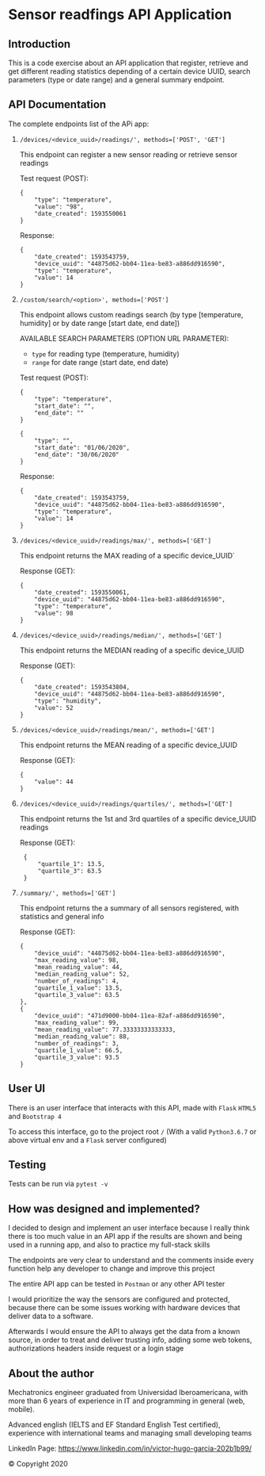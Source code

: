 # Sensor readfings API Application

## Introduction
This is a code exercise about an API application that register, retrieve and get different reading statistics depending
of a certain device UUID, search parameters (type or date range) and a general summary endpoint.

## API Documentation
The complete endpoints list of the APi app:

1.  `/devices/<device_uuid>/readings/', methods=['POST', 'GET']`
        
    This endpoint can register a new sensor reading or retrieve sensor readings

    Test request (POST):
    
        {
            "type": "temperature",
            "value": "98",
            "date_created": 1593550061
        }
    Response:
    
        {
            "date_created": 1593543759,
            "device_uuid": "44875d62-bb04-11ea-be83-a886dd916590",
            "type": "temperature",
            "value": 14
        }

2.  `/custom/search/<option>', methods=['POST']`

    This endpoint allows custom readings search (by type [temperature, humidity] or by date range [start date, end date])
    
    AVAILABLE SEARCH PARAMETERS (OPTION URL PARAMETER): 
    
    - `type` for reading type (temperature, humidity)
    - `range` for date range (start date, end date) 
    
    Test request (POST):
    
        {
            "type": "temperature",
            "start_date": "",
            "end_date": ""
        }
        
        {
            "type": "",
            "start_date": "01/06/2020",
            "end_date": "30/06/2020"
        }
    Response:
    
        {
            "date_created": 1593543759,
            "device_uuid": "44875d62-bb04-11ea-be83-a886dd916590",
            "type": "temperature",
            "value": 14
        }
    
3.  `/devices/<device_uuid>/readings/max/', methods=['GET']`

    This endpoint returns the MAX reading of a specific device_UUID`
    
    Response (GET):
    
        {
            "date_created": 1593550061,
            "device_uuid": "44875d62-bb04-11ea-be83-a886dd916590",
            "type": "temperature",
            "value": 98
        }

4.  `/devices/<device_uuid>/readings/median/', methods=['GET']`

    This endpoint returns the MEDIAN reading of a specific device_UUID
    
    Response (GET):
    
        {
            "date_created": 1593543804,
            "device_uuid": "44875d62-bb04-11ea-be83-a886dd916590",
            "type": "humidity",
            "value": 52
        }

5.  `/devices/<device_uuid>/readings/mean/', methods=['GET']`

    This endpoint returns the MEAN reading of a specific device_UUID
    
    Response (GET):
    
        {
            "value": 44
        }
        
6. `/devices/<device_uuid>/readings/quartiles/', methods=['GET']`

    This endpoint returns the 1st and 3rd quartiles of a specific device_UUID readings 
    
    Response (GET):
    
        {
            "quartile_1": 13.5,
            "quartile_3": 63.5
        }
        
7.  `/summary/', methods=['GET']`

    This endpoint returns the a summary of all sensors registered, with statistics and general info
    
    Response (GET):
    
        {
            "device_uuid": "44875d62-bb04-11ea-be83-a886dd916590",
            "max_reading_value": 98,
            "mean_reading_value": 44,
            "median_reading_value": 52,
            "number_of_readings": 4,
            "quartile_1_value": 13.5,
            "quartile_3_value": 63.5
        },
        {
            "device_uuid": "471d9000-bb04-11ea-82af-a886dd916590",
            "max_reading_value": 99,
            "mean_reading_value": 77.33333333333333,
            "median_reading_value": 88,
            "number_of_readings": 3,
            "quartile_1_value": 66.5,
            "quartile_3_value": 93.5
        }


## User UI
There is an user interface that interacts with this API, made with ``Flask`` ``HTML5`` and `Bootstrap 4`

To access this interface, go to the project root `/` (With a valid `Python3.6.7` or above virtual env and a `Flask` server configured)

## Testing
Tests can be run via `pytest -v`

## How was designed and implemented?

I decided to design and implement an user interface because I really think there is too much value in an API app if the results
are shown and being used in a running app, and also to practice my full-stack skills

The endpoints are very clear to understand and the comments inside every function help any developer to change and improve this project

The entire API app can be tested in `Postman` or any other API tester

I would prioritize the way the sensors are configured and protected, because there can be some issues working with 
hardware devices that deliver data to a software. 

Afterwards I would ensure the API to always get the data from a known source, in order to treat and deliver trusting info,
adding some web tokens, authorizations headers inside request or a login stage

## About the author
Mechatronics engineer graduated from Universidad Iberoamericana, with more than 6 years of experience in IT and programming in general (web, mobile). 

Advanced english (IELTS and EF Standard English Test certified), experience with international teams and managing small developing teams

LinkedIn Page: https://www.linkedin.com/in/victor-hugo-garcia-202b1b99/

&copy; Copyright 2020